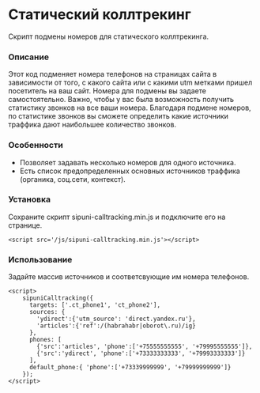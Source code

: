 # Статический коллтрекинг
Скрипт подмены номеров для статического коллтрекинга.

### Описание
Этот код подменяет номера телефонов на страницах сайта в зависимости от того, с какого сайта или с какими utm метками пришел посетитель на ваш сайт. Номера для подмены вы задаете самостоятельно. Важно, чтобы у вас была возможность получить статистику звонков на все ваши номера. Благодаря подмене номеров, по статистике звонков вы сможете определить какие источники траффика дают наибольшее количество звонков. 

### Особенности
 * Позволяет задавать несколько номеров для одного источника. 
 * Есть список предопределенных основных источников траффика (органика, соц.сети, контекст).

### Установка
Сохраните скрипт sipuni-calltracking.min.js и подключите его на странице.
```
<script src='/js/sipuni-calltracking.min.js'></script>
```

### Использование
Задайте массив источников и соответсвующие им номера телефонов.
```
<script>
    sipuniCalltracking({
      targets: ['.ct_phone1', 'ct_phone2'],
      sources: {
        'ydirect':{'utm_source': 'direct.yandex.ru'},
        'articles':{'ref':/(habrahabr|oborot\.ru)/ig}
      },
      phones: [
        {'src':'articles', 'phone':['+75555555555', '+79995555555']},
        {'src':'ydirect', 'phone':['+73333333333', '+79993333333']}
      ],
      default_phone:{ 'phone':['+73339999999', '+79999999999']}
    });
</script>
```
